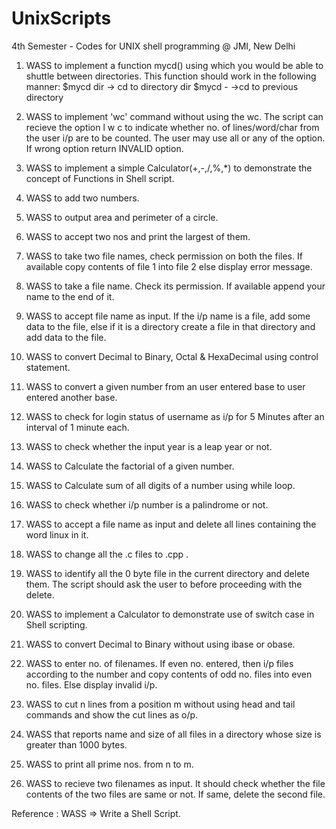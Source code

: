 # UnixScripts
4th Semester - Codes for UNIX shell programming @ JMI, New Delhi


1.  WASS to implement a function mycd() using which you would be able to shuttle between directories. This function should work in the following manner:
        $mycd dir -> cd to directory dir
        $mycd -   ->cd to previous directory

2.  WASS to implement 'wc' command without using the wc. The script can recieve the option l w c to indicate whether no. of lines/word/char from the user i/p are to be counted.
    The user may use all or any of the option. If wrong option return INVALID option.

3.  WASS to implement a simple Calculator(+,-,/,%,\*) to demonstrate the concept of Functions in Shell script.

4.  WASS to add two numbers.

5.  WASS to output area and perimeter of a circle.

6.  WASS to accept two nos and print the largest of them.

7.  WASS to take two file names, check permission on both the files. If available copy contents of file 1 into file 2 else display error message.

8.  WASS to take a file name. Check its permission. If available append your name to the end of it.

9.  WASS to accept file name as input. If the i/p name is a file, add some data to the file, else if it is a directory create a file in that directory and add data to the
    file.

10. WASS to convert Decimal to Binary, Octal & HexaDecimal using control statement.

11. WASS to convert a given number from an user entered base to user entered another base.

12. WASS to check for login status of username as i/p for 5 Minutes after an interval of 1 minute each.

13. WASS to check whether the input year is a leap year or not.

14. WASS to Calculate the factorial of a given number.

15. WASS to Calculate sum of all digits of a number using while loop.

16. WASS to check whether i/p number is a palindrome or not.

17. WASS to accept a file name as input and delete all lines containing the word linux in it.

18. WASS to change all the .c files to .cpp .

19. WASS to identify all the 0 byte file in the current directory and delete them. The script should ask the user to before proceeding with the delete.

20. WASS to implement a Calculator to demonstrate use of switch case in Shell scripting.

21. WASS to convert Decimal to Binary without using ibase or obase.

22. WASS to enter no. of filenames. If even no. entered, then i/p files according to the number and copy contents of odd no. files into even no. files. Else display invalid i/p.

23. WASS to cut n lines from a position m without using head and tail commands and show the cut lines as o/p.

24. WASS that reports name and size of all files in a directory whose size is greater than 1000 bytes.

25. WASS to print all prime nos. from n to m.

26. WASS to recieve two filenames as input. It should check whether the file contents of the two files are same or not. If same, delete the second file.



Reference : WASS => Write a Shell Script.
